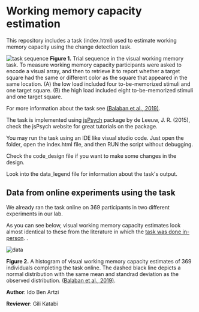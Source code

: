 <h1>Working memory capacity estimation </h1>
This repository includes a task (index.html) used to estimate working memory capacity using the change detection task.

![task sequence](https://github.com/shahar-lab/working_memory_capacity_change_detection_task/blob/main/figure1.png?raw=true)
**Figure 1.** Trial sequence in the visual working memory task. To measure working memory capacity participants were asked to encode a visual array, and then to retrieve it to report whether a target square had the same or different color as the square that appeared in the same location. (A) the low load included four to-be-memorized stimuli and one target square. (B) the high load included eight to-be-memorized stimuli and one target square.

For more information about the task see <a href="https://pubmed.ncbi.nlm.nih.gov/31234117/">(Balaban et al., 2019)</a>.

The task is implemented using  <a href="https://www.jspsych.org/7.1/tutorials/hello-world/">jsPsych</a> package by de Leeuw, J. R. (2015), check the jsPsych website for great tutorials on the package. 

You may run the task using an IDE like visual studio code. Just open the folder, open the index.html file, and then RUN the script without debugging.

Check the code_design file if you want to make some changes in the design. 

Look into the data_legend file for information about the task's output.

<h2> Data from online experiments using the task </h2>

We already ran the task online on 369 participants in two different experiments in our lab.

As you can see below, visual working memory capacity estimates look almost identical to these from the literature in which the <a href="https://pubmed.ncbi.nlm.nih.gov/31234117/">task was done in-person</a>. .

![data](https://github.com/shahar-lab/working_memory_capacity_change_detection_task/blob/main/figure2.png?raw=true)

**Figure 2.** A histogram of visual working memory capacity estimates of 369 individuals completing the task online. The dashed black line depicts a normal distribution with the same mean and standrad deviation as the observed distribution. <a href="https://pubmed.ncbi.nlm.nih.gov/31234117/">(Balaban et al., 2019)</a>. 

**Author**: Ido Ben Artzi

**Reviewer**: Gili Katabi
